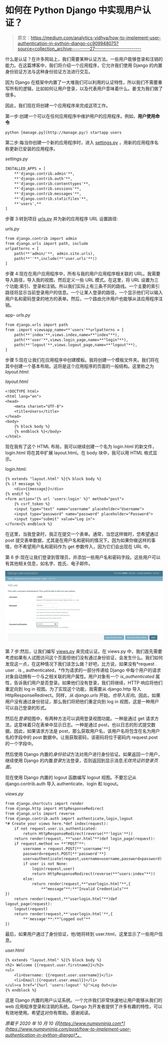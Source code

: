 # 如何在 Python Django 中实现用户认证？

> 原文：<https://medium.com/analytics-vidhya/how-to-implement-user-authentication-in-python-django-cc909948075?source=collection_archive---------27----------------------->

什么是认证？在许多网站上，我们需要某种认证方法。一些用户能够登录和注销的能力。在这篇博客中，我们将介绍一个应用程序，它允许我们使用 Django 的内置身份验证方法与这种身份验证方法进行交互。

因为 Django 在框架中内置了一大堆我们可以利用的认证特性，所以我们不需要重写所有的逻辑，比如如何让用户登录，以及代表用户意味着什么。姜戈为我们做了很多。

因此，我们现在将创建一个应用程序来完成这项工作。

第一步:创建一个可以在任何应用程序中维护用户的应用程序。例如，**用户使用命令**

```
python [manage.py](http://manage.py/) startapp users
```

第二步:每当你创建一个新的应用程序时，进入 [settings.py](http://settings.py/) ，用新的应用程序名称更新已安装的应用程序。

*settings.py*

```
INSTALLED_APPS = [
    **'django.contrib.admin'**,
    **'django.contrib.auth'**,
    **'django.contrib.contenttypes'**,
    **'django.contrib.sessions'**,
    **'django.contrib.messages'**,
    **'django.contrib.staticfiles'**,
    **'users',**
]
```

步骤 3:转到项目 [urls.py](http://urls.py/) 并为新的应用程序 URL 设置路径:

*urls.py*

```
from django.contrib import admin
from django.urls import path, include
urlpatterns = [
    path(**'admin/'**, admin.site.urls),
    path(**''**,include(**'user.urls'**))
]
```

步骤 4:现在在用户应用程序中，所有与我的用户应用程序相关联的 URL。我需要导入路径，导入我的视图，然后定义一些 URL 模式。在这里，将 URL 设置为三个功能:索引、登录和注销。所以我们实际上有三条不同的路线。一个主要的索引路径将显示当前登录用户的信息。一个让某人登录的路径，一个显示他们可以输入用户名和密码登录的地方的表单。然后，一个路由允许用户也能够从该应用程序注销。

app- *urls.py*

```
from django.urls import path
from .import viewsapp_name=**'users'**urlpatterns = [
    path(**'index'**,views.index,name=**"index"**),
    path(**'user'**,views.login_page,name=**"login"**),
    path(**'logout'**,views.logout_page,name=**"logout"**),
]
```

步骤 5:现在让我们在应用程序中创建模板。我将创建一个模板文件夹。我们将在其中创建一个基本布局。这将是这个应用程序的页面的一般结构。这里称之为*layout.html*:

*layout.html*

```
<!DOCTYPE html>
<html lang="en">
<head>
    <meta charset="UTF-8">
    <title>Users</title>
</head>
<body>
    {% block body %}
    {% endblock %}</body>
</html>
```

现在我有了这个 HTML 布局，我可以继续创建一个名为 login.html 的新文件，login.html 将在其中扩展 layout.html。在 body 块中，我可以用 HTML 格式显示。

login.html:

```
{% extends "layout.html" %}{% block body %}
{% if message %}
    <div>{{message}}</div>
{% endif %}
<form action="{% url 'users:login' %}" method="post">
    {% csrf_token %}
    <input type="text" name="username" placeholder="Username">
    <input type="password" name="password" placeholder="Password">
    <input type="submit" value="Log in">
</form>{% endblock %}
```

在这里，当我登录时，我正在提交一个表单。通常，当您这样做时，您希望通过 post 提交表单数据，尤其是在用户名和密码的情况下。因为如果你做这样的事情，你不希望用户名和密码作为 get 参数传入，因为它们会出现在 URL 中。

第 6 步:现在让我们登录到管理员，并添加一些用户名和密码字段。这些用户可以有其他相关信息，如名字、姓氏、电子邮件。

![](img/d69d8117c1b56dafc4072902fc8924f3.png)

第 7 步:然后，让我们编写 [views.py](http://views.py/) 来完成认证。在 views.py 中，我们首先需要考虑如果有人试图访问这个页面但他们没有通过身份验证，会发生什么。我们如何发现这一点，在这种情况下我们该怎么做？好吧，比方说，如果没有*request . user . is _ authenticated，*作为请求的一部分传递给 Django 中每个用户的请求对象自动拥有一个与之相关联的用户属性。用户对象有一个 *is_authenticated* 属性，告诉我们用户是否登录。如果他们没有登录，我们将继续，HTTP 响应将他们重定向到 log in 视图。为了实现这个功能，我需要从 django.http 导入 HttpResponseRedirect。同样，*从 django.urls* 开始，*也导入反向*。因此，如果用户没有通过身份验证，那么我们将把他们重定向到 log in 视图，这是一种用户可以自己登录的形式。

然后在*登录*视图中，有两种方法可以调用登录视图功能。一种是通过 get 请求方法，这意味着只在表单中显示日志。一种是通过 post，也以日志的形式提交数据。因此，如果请求方法是 post，那么获取用户名，该用户名将包含在名为用户名的字段中的 post 数据中。让我获取密码，该密码将位于密码内 request.post 的一个字段中。

然后使用 Django 内置的*身份验证*方法对用户进行身份验证。如果返回一个用户，继续使用 Django 的内置*登录*方法登录，否则返回到显示消息*无效凭证的登录页面。*

现在使用 Django 内置的 logout 函数编写 logout 视图。不要忘记从 django.contrib.auth 导入 authenticate、login 和 logout。

*views.py*

```
from django.shortcuts import render
from django.http import HttpResponseRedirect
from django.urls import reverse
from django.contrib.auth import authenticate,login,logout
*# Create your views here.*def index(request):
    if not request.user.is_authenticated:
        return HttpResponseRedirect(reverse(**'login'**))
    return render(request, **"user.html"**)def login_page(request):
    if request.method == **"POST"**:
        username = request.POST[**'username'**]
        password=request.POST[**'password'**]
        user=authenticate(request,username=username,password=password)
        if user is not None:
            login(request,user)
            return HttpResponseRedirect(reverse(**"users:index"**))
        else:
            return render(request,**"userlogin.html"**,{
                **"message"**:**"Invalid Credentials"**
})
    return render(request,**"userlogin.html"**)def logout_page(request):
    logout(request)
    return render(request,**'userlogin.html'**,{
        **'message'**:**"Logged out"**
})
```

最后，如果用户通过了身份验证，他/她将转到 user.html，这里显示了一些用户信息。

*user.html*

```
{% extends "layout.html" %}{% block body %}
<h2> Welcome {{request.user.firstname}}</h2>
<ul>
    <li>Username: {{request.user.username}}</li>
    <li>Email:{{request.user.email}}</li>
</ul><a href="{%url 'users:logout' %}">Log Out</a>
{% endblock %}
```

这是 Django 内置的用户认证系统。一个允许我们非常快速地让用户能够从我们的 web 应用程序登录和注销的系统。Django 为开发者提供了许多有趣的特性，可以有效地使用。希望这对你有帮助。感谢阅读。

*原载于 2020 年 10 月 10 日*[*https://www.numpyninja.com*](https://www.numpyninja.com/post/how-to-implement-user-authentication-in-python-django)*。*